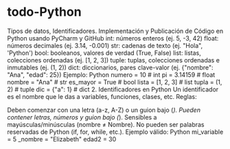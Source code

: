 # todo-Python
Tipos de datos, Identificadores. Implementación y Publicación de Código en Python usando PyCharm y GitHub
int: números enteros (ej. 5, -3, 42)
float: números decimales (ej. 3.14, -0.001)
str: cadenas de texto (ej. "Hola", 'Python')
bool: booleanos, valores de verdad (True, False)
list: listas, colecciones ordenadas (ej. [1, 2, 3])
tuple: tuplas, colecciones ordenadas e inmutables (ej. (1, 2))
dict: diccionarios, pares clave-valor (ej. {"nombre": "Ana", "edad": 25})
Ejemplo:
Python
numero = 10        # int
pi = 3.14159       # float
nombre = "Ana"     # str
es_mayor = True    # bool
lista = [1, 2, 3]  # list
tupla = (1, 2)     # tuple
dic = {"a": 1}     # dict
2. Identificadores en Python
Un identificador es el nombre que le das a variables, funciones, clases, etc.
Reglas:

Deben comenzar con una letra (a-z, A-Z) o un guion bajo (_).
Pueden contener letras, números y guion bajo (_).
Sensibles a mayúsculas/minúsculas (nombre ≠ Nombre).
No pueden ser palabras reservadas de Python (if, for, while, etc.).
Ejemplo válido:
Python
mi_variable = 5
_nombre = "Elizabeth"
edad2 = 30
